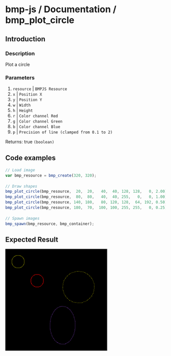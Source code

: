 # bmp-js / Documentation / bmp_plot_circle
## Introduction

### Description

Plot a circle

### Parameters

1. `resource` | `BMPJS Resource`
2. `x` | `Position X`
3. `y` | `Position Y`
4. `w` | `Width`
5. `h` | `Height`
6. `r` | `Color channel Red`
7. `g` | `Color channel Green`
8. `b` | `Color channel Blue`
9. `p` | `Precision of line (clamped from 0.1 to 2)`

Returns: true `(boolean)`

## Code examples

```js
// Load image
var bmp_resource = bmp_create(320, 320);

// Draw shapes
bmp_plot_circle(bmp_resource,  20,  20,   40,  40, 128, 128,   0, 2.00);
bmp_plot_circle(bmp_resource,  80,  80,   40,  40, 255,   0,   0, 1.00);
bmp_plot_circle(bmp_resource, 140, 180,   80, 120, 128,  64, 192, 0.50);
bmp_plot_circle(bmp_resource, 180,  70,  100, 100, 255, 255,   0, 0.25);

// Spawn images
bmp_spawn(bmp_resource, bmp_container);
```

## Expected Result

![expected-result](./img/038.png)
